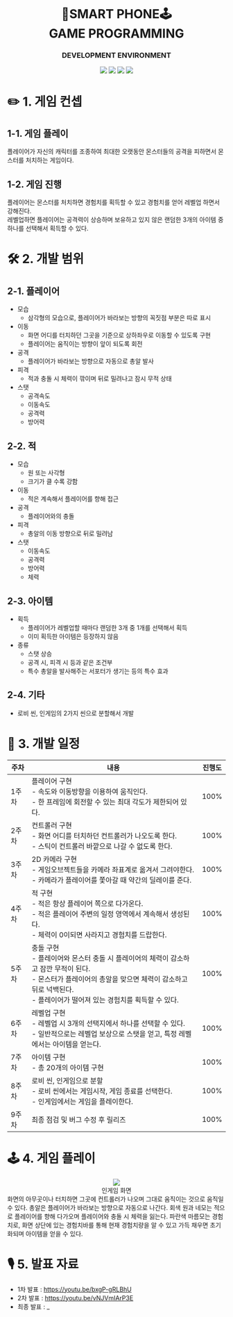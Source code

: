 <div align="center">
    <h1>📱SMART PHONE🕹️<br>GAME PROGRAMMING</h1>
    <h3>DEVELOPMENT ENVIRONMENT</h3>
    <img src="https://img.shields.io/badge/Java-007396?style={flat}&logo=Java&logoColor=white"/>
    <img src="https://img.shields.io/badge/Android Studio-3DDC84?style={flat}&logo=AndroidStudio&logoColor=white"/>
    <img src="https://img.shields.io/badge/Github-181717?style={flat}&logo=github&logoColor=white"/>
    <img src="https://img.shields.io/badge/SourceTree-0052CC?style={flat}&logo=sourcetree&logoColor=white"/>
</div>

# ✏️ 1. 게임 컨셉
## 1-1. 게임 플레이
플레이어가 자신의 캐릭터를 조종하여 최대한 오랫동안 몬스터들의 공격을 피하면서 몬스터를 처치하는 게임이다.<br>

## 1-2. 게임 진행
플레이어는 몬스터를 처치하면 경험치를 획득할 수 있고 경험치를 얻어 레벨업 하면서 강해진다.<br>
레벨업하면 플레이어는 공격력이 상승하며 보유하고 있지 않은 랜덤한 3개의 아이템 중 하나를 선택해서 획득할 수 있다.

# 🛠️ 2. 개발 범위
## 2-1. 플레이어
- 모습
  - 삼각형의 모습으로, 플레이어가 바라보는 방향의 꼭짓점 부분은 따로 표시
- 이동
  - 화면 어디를 터치하던 그곳을 기준으로 상하좌우로 이동할 수 있도록 구현
  - 플레이어는 움직이는 방향이 앞이 되도록 회전
- 공격
  - 플레이어가 바라보는 방향으로 자동으로 총알 발사
- 피격
  - 적과 충돌 시 체력이 깎이며 뒤로 밀려나고 잠시 무적 상태
- 스탯
  - 공격속도
  - 이동속도
  - 공격력
  - 방어력
## 2-2. 적
- 모습
  - 원 또는 사각형
  - 크기가 클 수록 강함
- 이동
  - 적은 계속해서 플레이어를 향해 접근
- 공격
  - 플레이어와의 충돌
- 피격
  - 총알의 이동 방향으로 뒤로 밀려남
- 스탯
  - 이동속도
  - 공격력
  - 방어력
  - 체력
## 2-3. 아이템
- 획득
  - 플레이어가 레벨업할 때마다 랜덤한 3개 중 1개를 선택해서 획득
  - 이미 획득한 아이템은 등장하지 않음
- 종류
  - 스탯 상승
  - 공격 시, 피격 시 등과 같은 조건부
  - 특수 총알을 발사해주는 서포터가 생기는 등의 특수 효과
## 2-4. 기타
- 로비 씬, 인게임의 2가지 씬으로 분할해서 개발

# 📅 3. 개발 일정
| 주차 | 내용 | 진행도 |
|--|--|--|
| 1주차 | 플레이어 구현<br> - 속도와 이동방향을 이용하여 움직인다. <br> - 한 프레임에 회전할 수 있는 최대 각도가 제한되어 있다.  | 100% |
| 2주차 | 컨트롤러 구현<br> - 화면 어디를 터치하던 컨트롤러가 나오도록 한다.<br> - 스틱이 컨트롤러 바깥으로 나갈 수 없도록 한다. | 100% |
| 3주차 | 2D 카메라 구현<br> - 게임오브젝트들을 카메라 좌표계로 옮겨서 그려야한다.<br>- 카메라가 플레이어를 쫓아갈 때 약간의 딜레이를 준다. | 100%
| 4주차 | 적 구현<br> - 적은 항상 플레이어 쪽으로 다가온다.<br> - 적은 플레이어 주변의 일정 영역에서 계속해서 생성된다.<br> - 체력이 0이되면 사라지고 경험치를 드랍한다. | 100%
| 5주차 | 충돌 구현<br> - 플레이어와 몬스터 충돌 시 플레이어의 체력이 감소하고 잠깐 무적이 된다.<br> - 몬스터가 플레이어의 총알을 맞으면 체력이 감소하고 뒤로 넉백된다.<br> - 플레이어가 떨어져 있는 경험치를 획득할 수 있다. | 100% |
| 6주차 | 레벨업 구현<br> - 레벨업 시 3개의 선택지에서 하나를 선택할 수 있다. <br> - 일반적으로는 레벨업 보상으로 스탯을 얻고, 특정 레벨에서는 아이템을 얻는다. | 100% |
| 7주차 | 아이템 구현<br> - 총 20개의 아이템 구현 | 100% |
| 8주차 | 로비 씬, 인게임으로 분할<br>- 로비 씬에서는 게임시작, 게임 종료를 선택한다.<br> - 인게임에서는 게임을 플레이한다. | 100% |
| 9주차 | 최종 점검 및 버그 수정 후 릴리즈 | 100% |

# 🕹️ 4. 게임 플레이
<div align="center">
  <img src="https://user-images.githubusercontent.com/34495921/173011067-c9fae7b0-8e37-4508-8b3a-804e06a82c18.gif"><br>
  인게임 화면
</div>
화면의 아무곳이나 터치하면 그곳에 컨트롤러가 나오며 그대로 움직이는 것으로 움직일 수 있다. 총알은 플레이어가 바라보는 방향으로 자동으로 나간다. 회색 원과 네모는 적으로 플레이어를 향해 다가오며 플레이어와 충돌 시 체력을 잃는다. 파란색 마름모는 경험치로, 화면 상단에 있는 경험치바를 통해 현재 경험치량을 알 수 있고 가득 채우면 초기화되며 아이템을 얻을 수 있다.

# 🎙️ 5. 발표 자료
- 1차 발표 : https://youtu.be/bxgP-gRLBhU
- 2차 발표 : https://youtu.be/vNJVmIArP3E
- 최종 발표 : _